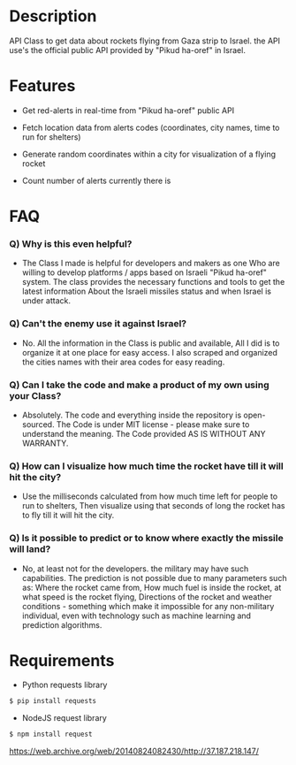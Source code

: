 # Description

API Class to get data about rockets flying from Gaza strip to Israel.
the API use's the official public API provided by "Pikud ha-oref" in Israel.

# Features

* Get red-alerts in real-time from "Pikud ha-oref" public API

* Fetch location data from alerts codes (coordinates, city names, time to run for shelters)

* Generate random coordinates within a city for visualization of a flying rocket

* Count number of alerts currently there is

# FAQ

### Q) Why is this even helpful?

*    The Class I made is helpful for developers and makers as one
     Who are willing to develop platforms / apps based on Israeli "Pikud ha-oref" system.
     The class provides the necessary functions and tools to get the latest information
     About the Israeli missiles status and when Israel is under attack.

### Q) Can't the enemy use it against Israel?

*    No. All the information in the Class is public and available,
     All I did is to organize it at one place for easy access.
     I also scraped and organized the cities names with their area codes for easy reading.

### Q) Can I take the code and make a product of my own using your Class?

*    Absolutely. The code and everything inside the repository is open-sourced.
     The Code is under MIT license - please make sure to understand the meaning.
     The Code provided AS IS WITHOUT ANY WARRANTY.

### Q) How can I visualize how much time the rocket have till it will hit the city?

*    Use the milliseconds calculated from how much time left for people to run to shelters,
     Then visualize using that seconds of long the rocket has to fly till it will hit the city.
     
### Q) Is it possible to predict or to know where exactly the missile will land?

*    No, at least not for the developers. the military may have such capabilities.
     The prediction is not possible due to many parameters such as:
     Where the rocket came from, How much fuel is inside the rocket, at what speed is the rocket flying,
     Directions of the rocket and weather conditions - something which make it impossible for any
     non-military individual, even with technology such as machine learning and prediction algorithms.

# Requirements

* Python requests library
```sh
$ pip install requests
```
* NodeJS request library
```sh
$ npm install request
```

https://web.archive.org/web/20140824082430/http://37.187.218.147/
